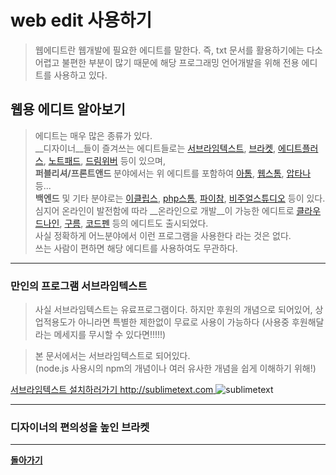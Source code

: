 # web edit 사용하기
> 웹에디트란 웹개발에 필요한 에디트를 말한다.
즉, txt 문서를 활용하기에는 다소 어렵고 불편한 부분이 많기 때문에 해당 프로그래밍 언어개발을 위해
전용 에디트를 사용하고 있다.

## 웹용 에디트 알아보기
> 에디트는 매우 많은 종류가 있다.   
__디자이너__들이 즐겨쓰는 에디트들로는 
[서브라임텍스트](http://sublimetext.com), 
[브라켓](http://bracktes.io), 
[에디트플러스](http://www.editplus.com/kr), 
[노트패드](https://notepad-plus-plus.org), 
[드림위버](http://adobe.co.kr) 등이 있으며,  
__퍼블리셔/프론트앤드__ 분야에서는 위 에디트를 포함하여 
[아톰](http://atom.io), 
[웹스톰](https://www.jetbrains.com/webstorm/), 
[압타나](http://aptana.com) 등...   
__백엔드__ 및 기타 분야로는 
[이클립스](https://www.eclipse.org), 
[php스톰](https://www.jetbrains.com/phpstorm/), 
[파이참](https://www.jetbrains.com/pycharm/), 
[비주얼스튜디오](https://www.visualstudio.com/ko-kr/downloads/download-visual-studio-vs.aspx) 등이 있다.  
심지어 온라인이 발전함에 따라 __온라인으로 개발__이 가능한 에디트로
[클라우드나인](http://c9.io), 
[구름](https://www.goorm.io/), 
[코드펜](http://codepen.com) 등의 에디트도 출시되었다.  
사실 정확하게 어느분야에서 이런 프로그램을 사용한다 라는 것은 없다.  
쓰는 사람이 편하면 해당 에디트를 사용하여도 무관하다.
___
### 만인의 프로그램 서브라임텍스트
> 사실 서브라임텍스트는 유료프로그램이다.
하지만 후원의 개념으로 되어있어, 상업적용도가 아니라면 특별한 제한없이 무료로 사용이 가능하다
(사용중 후원해달라는 메세지를 무시할 수 있다면!!!!!)

>본 문서에서는 서브라임텍스트로 되어있다.   
(node.js 사용시의 npm의 개념이나 여러 유사한 개념을 쉽게 이해하기 위해!)

[ 서브라임텍스트 설치하러가기 http://sublimetext.com ](http://sublimetext.com)
![sublimetext](./md_img/sublimetext_01.png)


___
### 디자이너의 편의성을 높인 브라켓
___
__[돌아가기](../README.md)__